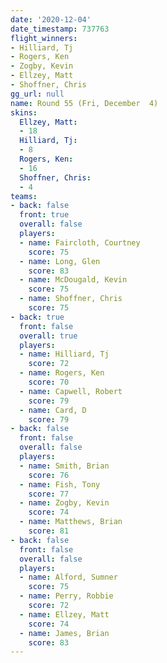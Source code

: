 ```yaml
---
date: '2020-12-04'
date_timestamp: 737763
flight_winners:
- Hilliard, Tj
- Rogers, Ken
- Zogby, Kevin
- Ellzey, Matt
- Shoffner, Chris
gg_url: null
name: Round 55 (Fri, December  4)
skins:
  Ellzey, Matt:
  - 18
  Hilliard, Tj:
  - 8
  Rogers, Ken:
  - 16
  Shoffner, Chris:
  - 4
teams:
- back: false
  front: true
  overall: false
  players:
  - name: Faircloth, Courtney
    score: 75
  - name: Long, Glen
    score: 83
  - name: McDougald, Kevin
    score: 75
  - name: Shoffner, Chris
    score: 75
- back: true
  front: false
  overall: true
  players:
  - name: Hilliard, Tj
    score: 72
  - name: Rogers, Ken
    score: 70
  - name: Capwell, Robert
    score: 79
  - name: Card, D
    score: 79
- back: false
  front: false
  overall: false
  players:
  - name: Smith, Brian
    score: 76
  - name: Fish, Tony
    score: 77
  - name: Zogby, Kevin
    score: 74
  - name: Matthews, Brian
    score: 81
- back: false
  front: false
  overall: false
  players:
  - name: Alford, Sumner
    score: 75
  - name: Perry, Robbie
    score: 72
  - name: Ellzey, Matt
    score: 74
  - name: James, Brian
    score: 83
---
```

